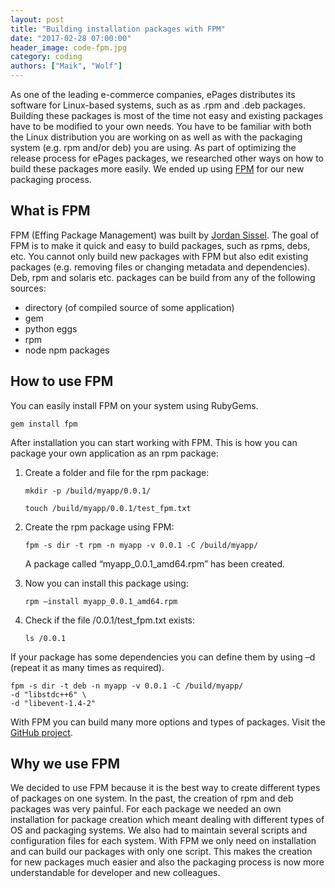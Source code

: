 ```yaml
---
layout: post
title: "Building installation packages with FPM"
date: "2017-02-28 07:00:00"
header_image: code-fpm.jpg
category: coding
authors: ["Maik", "Wolf"]
---
```


As one of the leading e-commerce companies, ePages distributes its software for Linux-based systems, such as as .rpm and .deb packages.
Building these packages is most of the time not easy and existing packages have to be modified to your own needs.
You have to be familiar with both the Linux distribution you are working on as well as with the packaging system (e.g. rpm and/or deb) you are using.
As part of optimizing the release process for ePages packages, we researched other ways on how to build these packages more easily.
We ended up using [FPM](https://github.com/jordansissel/fpm/wiki) for our new packaging process.

## What is FPM

FPM (Effing Package Management) was built by [Jordan Sissel](https://twitter.com/jordansissel?lang=en).
The goal of FPM is to make it quick and easy to build packages, such as rpms, debs, etc.
You cannot only build new packages with FPM but also edit existing packages (e.g. removing files or changing metadata and dependencies).
Deb, rpm and solaris etc. packages can be build from any of the following sources:

* directory (of compiled source of some application)
* gem
* python eggs
* rpm
* node npm packages

## How to use FPM

You can easily install FPM on your system using RubyGems.

```
gem install fpm
```

After installation you can start working with FPM.
This is how you can package your own application as an rpm package:

1. Create a folder and file for the rpm package:

    ```
    mkdir -p /build/myapp/0.0.1/
    ```

    ```
    touch /build/myapp/0.0.1/test_fpm.txt
    ```
2. Create the rpm package using FPM:

    ```
    fpm -s dir -t rpm -n myapp -v 0.0.1 -C /build/myapp/
    ```

    A package called “myapp_0.0.1_amd64.rpm” has been created.

3. Now you can install this package using:

    ```
    rpm –install myapp_0.0.1_amd64.rpm
    ```

4. Check if the file  /0.0.1/test_fpm.txt exists:

    ```
    ls /0.0.1
    ```

If your package has some dependencies you can define them by using –d (repeat it as many times as required).

```
fpm -s dir -t deb -n myapp -v 0.0.1 -C /build/myapp/
-d "libstdc++6" \
-d "libevent-1.4-2"
```

With FPM you can build many more options and types of packages.
Visit the [GitHub project](https://github.com/jordansissel/fpm/wiki).

## Why we use FPM

We decided to use FPM because it is the best way to create different types of packages on one system.
In the past, the creation of rpm and deb packages was very painful.
For each package we needed an own installation for package creation which meant dealing with different types of OS and packaging systems.
We also had to maintain several scripts and configuration files for each system.
With FPM we only need on installation and can build our packages with only one script.
This makes the creation for new packages much easier and also the packaging process is now more understandable for developer and new colleagues.
